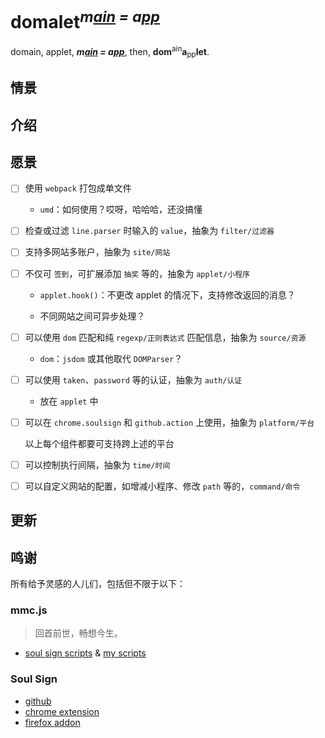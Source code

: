 # domalet<sup>*m<u>ain</u> = a<u>pp</u>*</sup>

domain, applet, ***m<u>ain</u> = a<u>pp</u>***, then, **dom**<sup>ain</sup>**a**<sub>pp</sub>**let**.

## 情景

## 介绍

## 愿景

- [ ] 使用 `webpack` 打包成单文件
  
  - `umd`：如何使用？哎呀，哈哈哈，还没搞懂
  
- [ ] 检查或过滤 `line.parser` 时输入的 `value`，抽象为 `filter/过滤器`

- [ ] 支持多网站多账户，抽象为 `site/网站`

- [ ] 不仅可 `签到`，可扩展添加 `抽奖` 等的，抽象为 `applet/小程序`
  - `applet.hook()`：不更改 applet 的情况下，支持修改返回的消息？
  
  - 不同网站之间可异步处理？
  
- [ ] 可以使用 `dom` 匹配和纯 `regexp/正则表达式` 匹配信息，抽象为 `source/资源`
  - `dom`：`jsdom` 或其他取代 `DOMParser`？
  
- [ ] 可以使用 `taken`、`password` 等的认证，抽象为 `auth/认证`

  - 放在 `applet` 中

- [ ] 可以在 `chrome.soulsign` 和 `github.action` 上使用，抽象为 `platform/平台`

  以上每个组件都要可支持跨上述的平台

- [ ] 可以控制执行间隔，抽象为 `time/时间`

- [ ] 可以自定义网站的配置，如增减小程序、修改 `path` 等的，`command/命令`

## 更新

## 鸣谢

所有给予灵感的人儿们，包括但不限于以下：

### mmc.js

> 回首前世，畅想今生。

- [soul sign scripts](https://soulsign.inu1255.cn) & [my scripts](https://soulsign.inu1255.cn/?uid=1178)

### Soul Sign

- [github](https://github.com/inu1255/soulsign-chrome)
- [chrome extension](https://chrome.google.com/webstore/detail/%E9%AD%82%E7%AD%BE/llbielhggjekmfjikgkcaloghnibafdl?hl=zh-CN)
- [firefox addon](https://addons.mozilla.org/zh-CN/firefox/addon/%E9%AD%82%E7%AD%BE)

